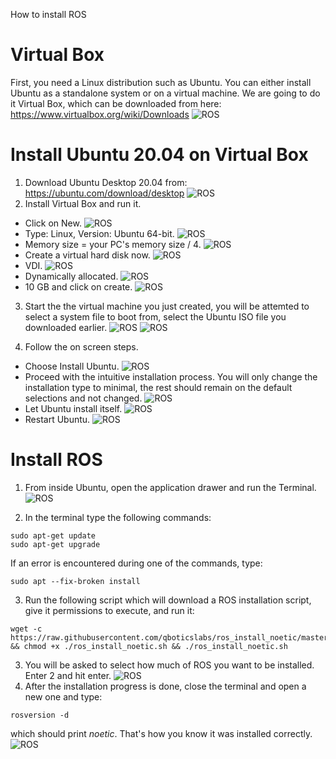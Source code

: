How to install ROS

# Virtual Box
First, you need a Linux distribution such as Ubuntu. You can either install Ubuntu as a standalone system or on a virtual machine. We are going to do it Virtual Box, which can be downloaded from here: https://www.virtualbox.org/wiki/Downloads
![ROS](/img/1.png)

# Install Ubuntu 20.04 on Virtual Box
1. Download Ubuntu Desktop 20.04 from: https://ubuntu.com/download/desktop
![ROS](/img/2.png)
2. Install Virtual Box and run it.
  - Click on New.
  ![ROS](/img/3.png)
  - Type: Linux, Version: Ubuntu 64-bit.
  ![ROS](/img/4.png)
  - Memory size = your PC's memory size / 4.
  ![ROS](/img/5.png)
  - Create a virtual hard disk now.
  ![ROS](/img/6.png)
  - VDI.
  ![ROS](/img/7.png)
  - Dynamically allocated.
  ![ROS](/img/8.png)
  - 10 GB and click on create.
  ![ROS](/img/9.png)

3. Start the the virtual machine you just created, you will be attemted to select a system file to boot from, select the Ubuntu ISO file you downloaded earlier.
![ROS](/img/10.png)
![ROS](/img/11.png)

4. Follow the on screen steps.
  - Choose Install Ubuntu.
  ![ROS](/img/12.png)
  - Proceed with the intuitive installation process. You will only change the installation type to minimal, the rest should remain on the default selections and not changed.
  ![ROS](/img/13.png)
  - Let Ubuntu install itself.
  ![ROS](/img/14.png)
  - Restart Ubuntu.
  ![ROS](/img/15.png)

# Install ROS
1. From inside Ubuntu, open the application drawer and run the Terminal.
![ROS](/img/16.png)

2. In the terminal type the following commands:
```shell
sudo apt-get update
sudo apt-get upgrade
 ```
 If an error is encountered during one of the commands, type:
 ```shell
 sudo apt --fix-broken install
 ```
3. Run the following script which will download a ROS installation script, give it permissions to execute, and run it:
```shell
wget -c https://raw.githubusercontent.com/qboticslabs/ros_install_noetic/master/ros_install_noetic.sh && chmod +x ./ros_install_noetic.sh && ./ros_install_noetic.sh
```
3. You will be asked to select how much of ROS you want to be installed. Enter 2 and hit enter.
![ROS](/img/17.png)
4. After the installation progress is done, close the terminal and open a new one and type:
```shell
rosversion -d
```
which should print *noetic*. That's how you know it was installed correctly.
![ROS](/img/18.png)
